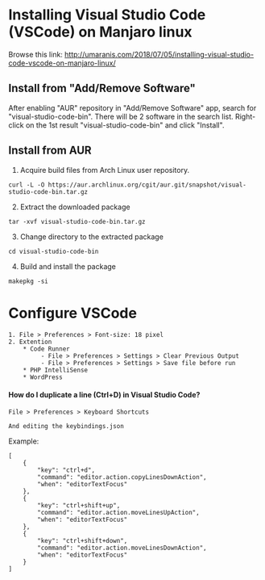 # Installing Visual Studio Code (VSCode) on Manjaro linux

Browse this link: http://umaranis.com/2018/07/05/installing-visual-studio-code-vscode-on-manjaro-linux/

## Install from "Add/Remove Software"

After enabling "AUR" repository in "Add/Remove Software" app, search for "visual-studio-code-bin". There will be 2 software in the search list. Right-click on the 1st result "visual-studio-code-bin" and click "Install".

## Install from AUR

1. Acquire build files from Arch Linux user repository.
```
curl -L -O https://aur.archlinux.org/cgit/aur.git/snapshot/visual-studio-code-bin.tar.gz
```
2. Extract the downloaded package
```
tar -xvf visual-studio-code-bin.tar.gz
```
3. Change directory to the extracted package
```
cd visual-studio-code-bin
```
4. Build and install the package
```
makepkg -si
```

# Configure VSCode
```
1. File > Preferences > Font-size: 18 pixel
2. Extention
    * Code Runner
         - File > Preferences > Settings > Clear Previous Output
         - File > Preferences > Settings > Save file before run
    * PHP IntelliSense
    * WordPress
```
#### How do I duplicate a line (Ctrl+D) in Visual Studio Code?
```
File > Preferences > Keyboard Shortcuts

And editing the keybindings.json
```
Example:
```
[
    {
        "key": "ctrl+d",
        "command": "editor.action.copyLinesDownAction",
        "when": "editorTextFocus"
    },
    {
        "key": "ctrl+shift+up",
        "command": "editor.action.moveLinesUpAction",
        "when": "editorTextFocus"
    },
    {
        "key": "ctrl+shift+down",
        "command": "editor.action.moveLinesDownAction",
        "when": "editorTextFocus"
    }
]
```
